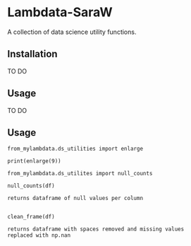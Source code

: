 
# Lambdata-SaraW
A collection of data science utility functions.

## Installation

TO DO

## Usage

TO DO

## Usage

```
from_mylambdata.ds_utilities import enlarge

print(enlarge(9))
```

```
from_mylambdata.ds_utilites import null_counts

null_counts(df)

returns dataframe of null values per column
```

```from my_lambdata.ds_utilities import clean_frame

clean_frame(df)

returns dataframe with spaces removed and missing values
replaced with np.nan
```

